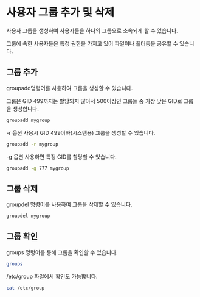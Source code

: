 # 사용자 그룹 추가 및 삭제

사용자 그룹을 생성하여 사용자들을 하나의 그룹으로 소속되게 할 수 있습니다.

그룹에 속한 사용자들은 특정 권한을 가지고 있어 파일이나 폴더등을 공유할 수 있습니다.

## 그룹 추가

groupadd명령어를 사용하여 그룹을 생성할 수 있습니다.

그룹은 GID 499까지는 할당되지 않아서 500이상인 그룹들 중 가장 낮은 GID로 그룹을 생성합니다.

```bash
groupadd mygroup
```

-r 옵션 사용시 GID 499이하(시스템용) 그룹을 생성할 수 있습니다.

```bash
groupadd -r mygroup
```

-g 옵션 사용하면 특정 GID를 할당할 수 있습니다.

```bash
groupadd -g 777 mygroup
```

## 그룹 삭제

groupdel 명령어를 사용하여 그룹을 삭제할 수 있습니다.

```bash
groupdel mygroup
```

## 그룹 확인

groups 명령어를 통해 그룹을 확인할 수 있습니다.

```bash
groups
```

/etc/group 파일에서 확인도 가능합니다.

```bash
cat /etc/group
```
